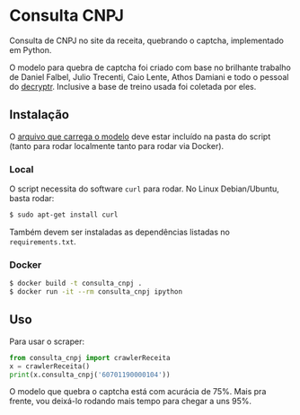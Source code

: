 # Consulta CNPJ

Consulta de CNPJ no site da receita, quebrando o captcha, implementado em
Python.

O modelo para quebra de captcha foi criado com base no brilhante trabalho de
Daniel Falbel, Julio Trecenti, Caio Lente, Athos Damiani e todo o pessoal do
[decryptr](https://github.com/decryptr). Inclusive a base de treino usada foi
coletada por eles.

## Instalação


O [arquivo que carrega o modelo](https://drive.google.com/file/d/1-I75klD5hnfY8TFogYJ9mLmBrF2Vg9Gw/view)
deve estar incluído na pasta do script (tanto para rodar localmente tanto para
rodar via Docker).

### Local

O script necessita do software `curl` para rodar. No Linux Debian/Ubuntu, basta
rodar:

```sh
$ sudo apt-get install curl
```

Também devem ser instaladas as dependências listadas no `requirements.txt`.


### Docker

```sh
$ docker build -t consulta_cnpj .
$ docker run -it --rm consulta_cnpj ipython
```

## Uso

Para usar o scraper:

```python
from consulta_cnpj import crawlerReceita
x = crawlerReceita()
print(x.consulta_cnpj('60701190000104'))
```

O modelo que quebra o captcha está com acurácia de 75%. Mais pra frente, vou
deixá-lo rodando mais tempo para chegar a uns 95%.

